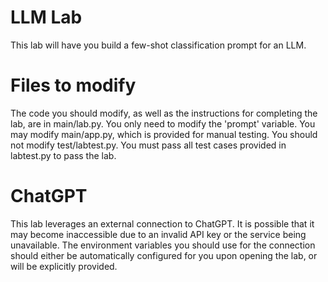# LLM Lab
This lab will have you build a few-shot classification prompt for an LLM.

# Files to modify
The code you should modify, as well as the instructions for completing the lab, are
in main/lab.py. You only need to modify the 'prompt' variable.
You may modify main/app.py, which is provided for manual testing.
You should not modify test/labtest.py. You must pass all test cases provided in labtest.py
to pass the lab.

# ChatGPT
This lab leverages an external connection to ChatGPT. It is possible that it may become
inaccessible due to an invalid API key or the service being unavailable. The environment
variables you should use for the connection should either be automatically configured
for you upon opening the lab, or will be explicitly provided.